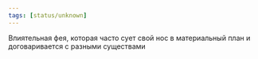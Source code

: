```yaml
---
tags: [status/unknown]
---
```


Влиятельная фея, которая часто сует свой нос в материальный план и договаривается с разными существами

